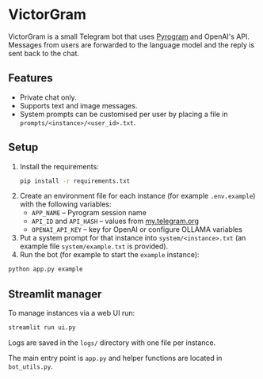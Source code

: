 # VictorGram

VictorGram is a small Telegram bot that uses [Pyrogram](https://docs.pyrogram.org/) and OpenAI's API.  Messages from users are forwarded to the language model and the reply is sent back to the chat.

## Features

* Private chat only.
* Supports text and image messages.
* System prompts can be customised per user by placing a file in `prompts/<instance>/<user_id>.txt`.

## Setup

1. Install the requirements:
   ```bash
   pip install -r requirements.txt
   ```
2. Create an environment file for each instance (for example `.env.example`) with the following variables:
   - `APP_NAME` – Pyrogram session name
   - `API_ID` and `API_HASH` – values from [my.telegram.org](https://my.telegram.org)
   - `OPENAI_API_KEY` – key for OpenAI or configure OLLAMA variables
3. Put a system prompt for that instance into `system/<instance>.txt` (an example file `system/example.txt` is provided).
4. Run the bot (for example to start the `example` instance):
  ```bash
 python app.py example
  ```

## Streamlit manager

To manage instances via a web UI run:

```bash
streamlit run ui.py
```

Logs are saved in the `logs/` directory with one file per instance.

The main entry point is `app.py` and helper functions are located in `bot_utils.py`.

